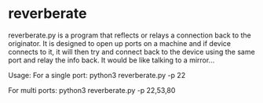 # reverberate
reverberate.py is a program that reflects or relays a connection back to the originator.
It is designed to open up ports on a machine and if device connects to it, it will then 
try and connect back to the device using the same port and relay the info back.
It would be like talking to a mirror...

Usage:
For a single port:
python3 reverberate.py -p 22

For multi ports:
python3 reverberate.py -p 22,53,80

